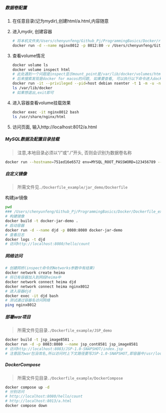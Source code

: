 ##### 数据卷配置

1. 在任意目录(记为mydir),创建html/a.html,内容随意

2. 进入mydir, 创建容器

   ```bash
   # 将本机文件夹/Users/chenyunfeng/Github_Pj/ProgrammingBasics/Docker/resources/html挂载到容器里的/usr/share/nginx/html目录
   docker run -d --name nginx8012 -p 8012:80 -v /Users/chenyunfeng/Github_Pj/ProgrammingBasics/Docker/resources/html:/usr/share/nginx/html nginx
   ```

3. 查看volume情况

   ```bash
   docker volume ls
   docker volume inspect html
   # 此处遇到一个问题是inspect显示mount_point是/var/lib/docker/volumes/html/_data,而我本机没有这个目录.不过通过docker inspect nginx8012中Mounts参数是正确的
   # 后来搜索发现是docker for macos的问题, 如果要查看, 可以执行以下命令进入docker的虚拟机中
   docker run -it --privileged --pid=host debian nsenter -t 1 -m -u -n -i sh
   ls /var/lib/docker
   # 如果想退出,exit即可
   ```

4. 进入容器查看volume挂载效果

   ```bash
   docker exec -it nginx8012 bash
   ls /usr/share/nginx/html
   ```

5. 访问页面, 输入http://localhost:8012/a.html

##### MySQL数据及配置目录挂载

> 注意,本地目录必须以“/”或“./”开头, 否则会识别为数据卷名称

```bash
docker run --hostname=751ed16e6572 env=MYSQL_ROOT_PASSWORD=123456789 --volume=/Users/chenyunfeng/Projects/docker_data/mysql-master/conf/my.cnf:/etc/mysql/my.cnf --volume=/var/lib/mysql -p 3307:3306 --restart=no --runtime=runc -d mysql:8.0.29
```



##### 自定义镜像

> 所需文件见`./Dockerfile_example/jar_demo/Dockerfile`

构建jar镜像

```bash
pwd
### /Users/chenyunfeng/Github_Pj/ProgrammingBasics/Docker/Dockerfile_example/jar_demo
# 构建镜像
docker build -t docker-jar-demo .
# 启动容器
docker run -d --name djd -p 8080:8080 docker-jar-demo
# 查看日志
docker logs -t djd
# 访问http://localhost:8080/hello/count
```



##### 网络访问

```bash
# 创建网桥(inspect命令的Networks参数中有结果)
docker network create heima
# 将已有容器加入到网段heima中
docker network connect heima djd
docker network connect heima nginx8012
# 进入容器djd
docker exec -it djd bash
# 测试通过容器名访问网络
ping nginx8012
```

##### 部署war项目

> 所需文件见目录`./Dockerfile_example/JSP_demo`

```bash
docker build -t jsp_image8581 .
docker run -d -p 8083:8080 --name jsp_cont8581 jsp_image8581
# 访问http://localhost:8083/JSP-1.0-SNAPSHOT/index.jsp
# 注意因为war包没改名,所以访问时上下文路径要写JSP-1.0-SNAPSHOT,即容器中/usr/local/tomcat/webapps里的目录
```

##### DockerCompose

> 所需文件见目录`./Dockerfile_example/DockerCompose`

```bash
docker compose up -d
# 分别访问
# http://localhost:8080/hello/count
# http://localhost:8013/a.html
docker compose down
```

